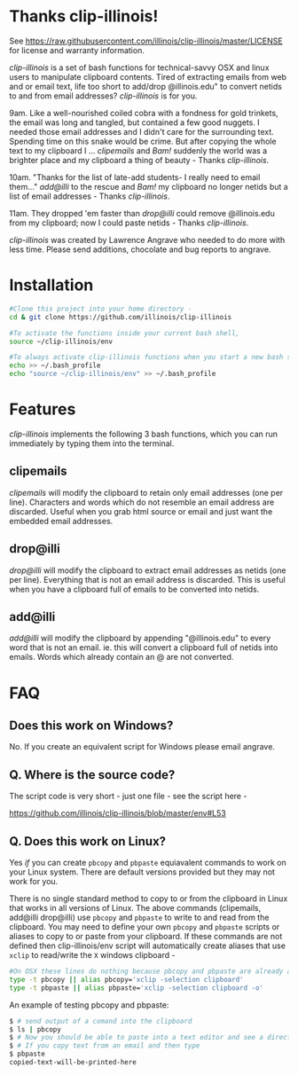 # Thanks clip-illinois!

See https://raw.githubusercontent.com/illinois/clip-illinois/master/LICENSE for license and warranty information.

_clip-illinois_ is a set of bash functions for technical-savvy OSX and linux users to manipulate clipboard contents. Tired of extracting emails from web and or email text, life too short to add/drop @illinois.edu" to convert netids to and from email addresses? _clip-illinois_ is for you.

9am. Like a well-nourished coiled cobra with a fondness for gold trinkets, the email was long and tangled, but contained a few good nuggets. I needed those email addresses and I didn't care for the surrounding text. Spending time on this snake would be crime. But after copying the whole text to my clipboard I ... *clipemails* and _Bam!_ suddenly the world was a brighter place and my clipboard a thing of beauty - Thanks _clip-illinois_.

10am. "Thanks for the list of late-add students- I really need to email them..."  *add@illi* to the rescue and _Bam!_ my clipboard no longer netids but a list of email addresses - Thanks _clip-illinois_.

11am. They dropped 'em faster than *drop@illi* could remove @illinois.edu from my clipboard; now I could paste netids - Thanks _clip-illinois_.

_clip-illinois_ was created by Lawrence Angrave who needed to do more with less time. Please send additions, chocolate and bug reports to angrave.

# Installation

````bash
#Clone this project into your home directory -
cd & git clone https://github.com/illinois/clip-illinois

#To activate the functions inside your current bash shell,
source ~/clip-illinois/env

#To always activate clip-illinois functions when you start a new bash shell,
echo >> ~/.bash_profile
echo "source ~/clip-illinois/env" >> ~/.bash_profile
````

# Features

_clip-illinois_ implements the following 3 bash functions, which you can run immediately by typing them into the terminal.

## clipemails

_clipemails_ will modify the clipboard to retain only email addresses (one per line). 
Characters and words which do not resemble an email address are discarded.
Useful when you grab html source or email and just want the embedded email addresses.


## drop@illi

_drop@illi_ will modify the clipboard to extract email addresses as netids (one per line).
Everything that is not an email address is discarded.
This is useful when you have a clipboard full of emails to be converted into netids.

## add@illi

_add@illi_ will modify the clipboard by appending "@illinois.edu" to every word that is not an email.
ie. this will convert a clipboard full of netids into emails.
Words which already contain an @ are not converted.

# FAQ
## Does this work on Windows?

No. If you create an equivalent script for Windows please email angrave.

## Q. Where is the source code?

The script code is very short - just one file - see the script here -

https://github.com/illinois/clip-illinois/blob/master/env#L53

## Q. Does this work on Linux?

Yes _if_ you can create `pbcopy` and `pbpaste` equiavalent commands to work on your Linux system. There are default versions provided but they may not work for you.

There is no single standard method to copy to or from the clipboard in Linux that works in all versions of Linux. The above commands (clipemails, add@illi drop@illi) use `pbcopy` and `pbpaste` to write to and read from the clipboard. You may need to define your own `pbcopy` and `pbpaste` scripts or aliases to copy to or paste from your clipboard. If these commands are not defined then clip-illinois/env script will automatically create aliases that use `xclip` to read/write the `X` windows clipboard -

````bash
#On OSX these lines do nothing because pbcopy and pbpaste are already available as files
type -t pbcopy || alias pbcopy='xclip -selection clipboard'
type -t pbpaste || alias pbpaste='xclip -selection clipboard -o'
````

An example of testing pbcopy and pbpaste:
````bash
$ # send output of a comand into the clipboard
$ ls | pbcopy
$ # Now you should be able to paste into a text editor and see a directory listing appear
$ # If you copy text from an email and then type
$ pbpaste
copied-text-will-be-printed-here
````
